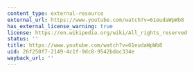 ```yaml
---
content_type: external-resource
external_url: https://www.youtube.com/watch?v=61eudaWpWb8
has_external_license_warning: true
license: https://en.wikipedia.org/wiki/All_rights_reserved
status: ''
title: https://www.youtube.com/watch?v=61eudaWpWb8
uid: 26f250f7-2149-4c1f-9dc8-9542bdac334e
wayback_url: ''
---
```

